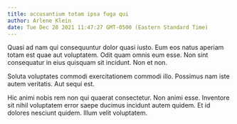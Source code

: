```yaml
---
title: accusantium totam ipsa fuga qui
author: Arlene Klein
date: Tue Dec 28 2021 11:47:27 GMT-0500 (Eastern Standard Time)
---
```

Quasi ad nam qui consequuntur dolor quasi iusto. Eum eos natus aperiam totam est quae aut voluptatem. Odit quam omnis eum esse. Non sint consequatur in eius quisquam sit incidunt. Non et non.

 Soluta voluptates commodi exercitationem commodi illo. Possimus nam iste autem veritatis. Aut sequi est.

 Hic animi nobis rem non qui quaerat consectetur. Non animi esse. Inventore sit nihil voluptatem error saepe ducimus incidunt autem quidem. Et id dolores nesciunt quidem. Illum velit voluptatem.